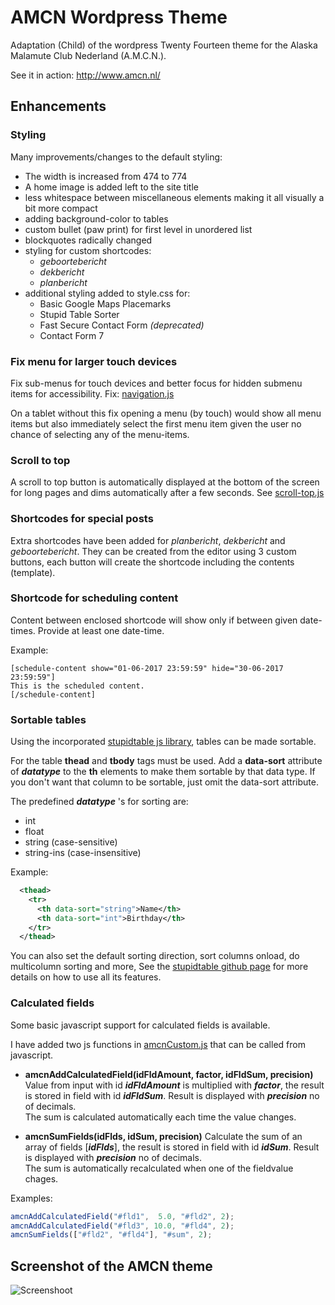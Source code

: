 # AMCN Wordpress Theme
Adaptation (Child) of the wordpress Twenty Fourteen theme for the Alaska Malamute Club Nederland (A.M.C.N.).

See it in action: http://www.amcn.nl/

## Enhancements

### Styling
Many improvements/changes to the default styling:
* The width is increased from 474 to 774
* A home image is added left to the site title
* less whitespace between miscellaneous elements making it all visually a bit more compact
* adding background-color to tables
* custom bullet (paw print) for first level in unordered list
* blockquotes radically changed
* styling for custom shortcodes:
  * _geboortebericht_
  * _dekbericht_
  * _planbericht_ 
* additional styling added to style.css for:
  * Basic Google Maps Placemarks
  * Stupid Table Sorter
  * Fast Secure Contact Form _(deprecated)_
  * Contact Form 7

### Fix menu for larger touch devices
Fix sub-menus for touch devices and better focus for hidden submenu items for accessibility.
Fix: [navigation.js](https://github.com/stephanmahieu/amcn-wordpress-theme/blob/master/js/navigation.js)

On a tablet without this fix opening a menu (by touch) would show all menu items but also immediately
select the first menu item given the user no chance of selecting any of the menu-items.

### Scroll to top
A scroll to top button is automatically displayed at the bottom of the screen for long pages and
dims automatically after a few seconds. See [scroll-top.js](https://github.com/stephanmahieu/amcn-wordpress-theme/blob/master/js/scroll-top.js)

### Shortcodes for special posts
Extra shortcodes have been added for _planbericht_, _dekbericht_ and _geboortebericht_.
They can be created from the editor using 3 custom buttons, each button will create the shortcode
including the contents (template).

### Shortcode for scheduling content
Content between enclosed shortcode will show only if between given date-times.
Provide at least one date-time.

Example:
```
[schedule-content show="01-06-2017 23:59:59" hide="30-06-2017 23:59:59"]
This is the scheduled content.
[/schedule-content]
```

### Sortable tables
Using the incorporated [stupidtable js library](https://github.com/joequery/Stupid-Table-Plugin), tables can be made sortable.

For the table **thead** and **tbody** tags must be used. Add a **data-sort** attribute of ***datatype*** to the **th** elements to make them
sortable by that data type. If you don't want that column to be sortable, just omit the data-sort attribute.

The predefined ***datatype*** 's for sorting are:
* int
* float
* string (case-sensitive)
* string-ins (case-insensitive)

Example:
```xml
  <thead>
    <tr>
      <th data-sort="string">Name</th>
      <th data-sort="int">Birthday</th>
    </tr>
  </thead>
```

You can also set the default sorting direction, sort columns onload, do multicolumn sorting and more,
See the [stupidtable github page](https://github.com/joequery/Stupid-Table-Plugin) for more details on how to use all
its features.

### Calculated fields
Some basic javascript support for calculated fields is available.

I have added two js functions in [amcnCustom.js](https://github.com/stephanmahieu/amcn-wordpress-theme/blob/master/js/amcnCustom.js) that can be called from javascript.

* **amcnAddCalculatedField(idFldAmount, factor, idFldSum, precision)**  
  Value from input with id **_idFldAmount_** is multiplied with **_factor_**,
  the result is stored in field with id **_idFldSum_**.
  Result is displayed with **_precision_** no of decimals.  
  The sum is calculated automatically each time the value changes.
  
* **amcnSumFields(idFlds, idSum, precision)**
  Calculate the sum of an array of fields \[**_idFlds_**\], the result is stored in field with id **_idSum_**.
  Result is displayed with **_precision_** no of decimals.  
  The sum is automatically recalculated when one of the fieldvalue chages.

Examples:
```javascript
amcnAddCalculatedField("#fld1",  5.0, "#fld2", 2);
amcnAddCalculatedField("#fld3", 10.0, "#fld4", 2);
amcnSumFields(["#fld2", "#fld4"], "#sum", 2);
```

## Screenshot of the AMCN theme

![Screenshoot](https://raw.githubusercontent.com/stephanmahieu/amcn-wordpress-theme/master/screenshot.png "Main Dialog Contextmenu")